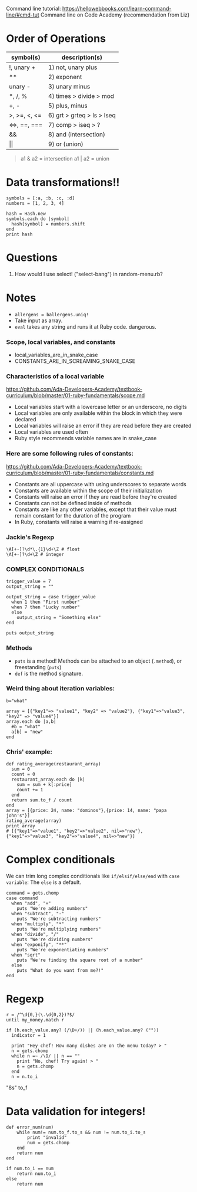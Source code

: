 Command line tutorial: https://hellowebbooks.com/learn-command-line/#cmd-tut
Command line on Code Academy (recommendation from Liz)

# Order of Operations
| symbol(s)      | description(s)                |
| -------------- | ----------------------------- |
| !, unary +     | 1) not, unary plus            |
| **             | 2) exponent                   |
| unary -        | 3) unary minus                |
| *, /, %        | 4) times > divide > mod       |
| +, -           | 5) plus, minus                |
| >, >=, <, <=   | 6) grt > grteq > ls > lseq    |
| <=>, ==, ===   | 7) comp > iseq > ?            |
| &&             | 8) and (intersection)         |
| &#124;&#124;   | 9) or (union)                 |

> a1 & a2 = intersection
a1 | a2 = union

# Data transformations!!
```
symbols = [:a, :b, :c, :d]
numbers = [1, 2, 3, 4]

hash = Hash.new
symbols.each do |symbol|
  hash[symbol] = numbers.shift
end
print hash
```

# Questions

1. How would I use select! ("select-bang") in random-menu.rb?

# Notes
- `allergens = ballergens.uniq!`
- Take input as array.
- `eval` takes any string and runs it at Ruby code. dangerous.

### Scope, local variables, and constants
- local_variables_are_in_snake_case
- CONSTANTS_ARE_IN_SCREAMING_SNAKE_CASE

### Characteristics of a local variable
https://github.com/Ada-Developers-Academy/textbook-curriculum/blob/master/01-ruby-fundamentals/scope.md

- Local variables start with a lowercase letter or an underscore, no digits
- Local variables are only available within the block in which they were declared
- Local variables will raise an error if they are read before they are created
- Local variables are used often
- Ruby style recommends variable names are in snake_case

### Here are some following rules of constants:
https://github.com/Ada-Developers-Academy/textbook-curriculum/blob/master/01-ruby-fundamentals/constants.md

- Constants are all uppercase with using underscores to separate words
- Constants are available within the scope of their initialization
- Constants will raise an error if they are read before they're created
- Constants can not be defined inside of methods
- Constants are like any other variables, except that their value must remain constant for the duration of the program
- In Ruby, constants will raise a warning if re-assigned

### Jackie's Regexp
```
\A[+-]?\d*\.{1}\d+\Z # float
\A[+-]?\d+\Z # integer
```

### COMPLEX CONDITIONALS
```
trigger_value = 7
output_string = ""

output_string = case trigger_value
  when 1 then "First number"
  when 7 then "Lucky number"
  else
    output_string = "Something else"
end

puts output_string
```

### Methods

- `puts` is a method! Methods can be attached to an object (`.method`), or freestanding (`puts`)
- `def` is the method signature.

### Weird thing about iteration variables:
```
b="what"

array = [{"key1"=> "value1", "key2" => "value2"}, {"key1"=>"value3", "key2" => "value4"}]
array.each do |a,b|
  #b = "what"
  a[b] = "new"
end
```

### Chris' example:

```
def rating_average(restaurant_array)
  sum = 0
  count = 0
  restaurant_array.each do |k|
    sum = sum + k[:price]
    count += 1
  end
  return sum.to_f / count
end
array = [{price: 24, name: "dominos"},{price: 14, name: "papa john's"}]
rating_average(array)
print array
# [{"key1"=>"value1", "key2"=>"value2", nil=>"new"}, {"key1"=>"value3", "key2"=>"value4", nil=>"new"}]
```

# Complex conditionals
We can trim long complex conditionals like `if/elsif/else/end` with `case variable`:
The `else` is a default.
```
command = gets.chomp
case command
  when "add", "+"
    puts "We're adding numbers"
  when "subtract", "-"
    puts "We're subtracting numbers"
  when "multiply", "*"
    puts "We're multiplying numbers"
  when "divide", "/"
    puts "We're dividing numbers"
  when "exponify", "**"
    puts "We're exponentiating numbers"
  when "sqrt"
    puts "We're finding the square root of a number"
  else
    puts "What do you want from me?!"
end
```

# Regexp
```
r = /^\d{0,}(\.\d{0,2})?$/
until my_money.match r

if (h.each_value.any? (/\D+/)) || (h.each_value.any? (""))
  indicator = 1

  print "Hey chef! How many dishes are on the menu today? > "
  n = gets.chomp
  while n =~ /\D/ || n == ""
    print "No, chef! Try again! > "
    n = gets.chomp
  end
  n = n.to_i
```

"8s" to_f

# Data validation for integers!
```
def error_num(num)
	while num!= num.to_f.to_s && num != num.to_i.to_s
		print "invalid"
		num = gets.chomp
	end
	return num
end

if num.to_i == num
	return num.to_i
else
	return num
```
